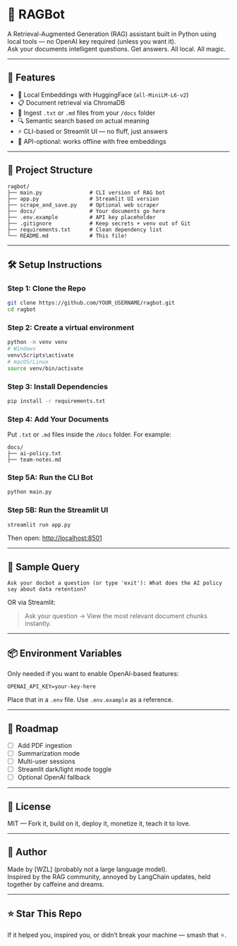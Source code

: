 # 🤖 RAGBot

A Retrieval-Augmented Generation (RAG) assistant built in Python using local tools — no OpenAI key required (unless you want it).  
Ask your documents intelligent questions. Get answers. All local. All magic.

---

## 🚀 Features

- 🧠 Local Embeddings with HuggingFace (`all-MiniLM-L6-v2`)
- 📋 Document retrieval via ChromaDB
- 📄 Ingest `.txt` or `.md` files from your `/docs` folder
- 🔍 Semantic search based on actual meaning
- ⚡ CLI-based or Streamlit UI — no fluff, just answers
- 🌱 API-optional: works offline with free embeddings

---

## 📂 Project Structure

```
ragbot/
├── main.py               # CLI version of RAG bot
├── app.py                # Streamlit UI version
├── scrape_and_save.py    # Optional web scraper
├── docs/                 # Your documents go here
├── .env.example          # API key placeholder
├── .gitignore            # Keep secrets + venv out of Git
├── requirements.txt      # Clean dependency list
└── README.md             # This file!
```

---

## 🛠️ Setup Instructions

### Step 1: Clone the Repo

```bash
git clone https://github.com/YOUR_USERNAME/ragbot.git
cd ragbot
```

### Step 2: Create a virtual environment

```bash
python -m venv venv
# Windows
venv\Scripts\activate
# macOS/Linux
source venv/bin/activate
```

### Step 3: Install Dependencies

```bash
pip install -r requirements.txt
```

### Step 4: Add Your Documents

Put `.txt` or `.md` files inside the `/docs` folder. For example:

```
docs/
├── ai-policy.txt
├── team-notes.md
```

### Step 5A: Run the CLI Bot

```bash
python main.py
```

### Step 5B: Run the Streamlit UI

```bash
streamlit run app.py
```

Then open: [http://localhost:8501](http://localhost:8501)

---

## 💬 Sample Query

```
Ask your docbot a question (or type 'exit'): What does the AI policy say about data retention?
```

OR via Streamlit:

> Ask your question → View the most relevant document chunks instantly.

---

## 📦 Environment Variables

Only needed if you want to enable OpenAI-based features:

```env
OPENAI_API_KEY=your-key-here
```

Place that in a `.env` file. Use `.env.example` as a reference.

---

## 🧠 Roadmap

- [ ] Add PDF ingestion
- [ ] Summarization mode
- [ ] Multi-user sessions
- [ ] Streamlit dark/light mode toggle
- [ ] Optional OpenAI fallback

---

## 📜 License

MIT — Fork it, build on it, deploy it, monetize it, teach it to love.

---

## 👤 Author

Made by [WZL] (probably not a large language model).  
Inspired by the RAG community, annoyed by LangChain updates, held together by caffeine and dreams.

---

## ⭐️ Star This Repo

If it helped you, inspired you, or didn’t break your machine — smash that ⭐️.

